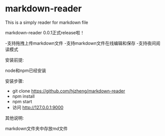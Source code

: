 markdown-reader
===============

This is a simply reader for markdown file

markdown-reader 0.0.1正式release啦！

-支持拖拽上传markdown文件
-支持markdown文件在线编辑和保存
-支持夜间阅读模式

安装前提:

node和npm已经安装

安装步骤:

- git clone https://github.com/hjzheng/markdown-reader
- npm install
- npm start
- 访问 http://127.0.0.1:9000

其他说明:

markdown文件夹中存放md文件
